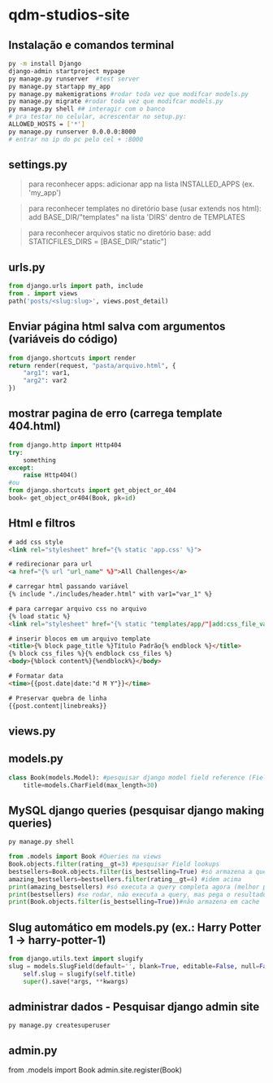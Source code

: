 # qdm-studios-site

## **Instalação e comandos terminal**
```bash
py -m install Django
django-admin startproject mypage
py manage.py runserver  #test server
py manage.py startapp my_app
py manage.py makemigrations #rodar toda vez que modifcar models.py
py manage.py migrate #rodar toda vez que modifcar models.py
py manage.py shell ## interagir com o banco
# pra testar no celular, acrescentar no setup.py:
ALLOWED_HOSTS = ['*']
py manage.py runserver 0.0.0.0:8000
# entrar no ip do pc pelo cel + :8000
```

## **settings.py**

> para reconhecer apps: adicionar app na lista INSTALLED_APPS (ex. 'my_app')

> para reconhecer templates no diretório base (usar extends nos html): add BASE_DIR/"templates" na lista 'DIRS' dentro de TEMPLATES

> para reconhecer arquivos static no diretório base: add STATICFILES_DIRS = [BASE_DIR/"static"]

## **urls.py**
```py
from django.urls import path, include
from . import views
path('posts/<slug:slug>', views.post_detail)
```

## Enviar página html salva com argumentos (variáveis do código)
```python
from django.shortcuts import render
return render(request, "pasta/arquivo.html", {
    "arg1": var1,
    "arg2": var2
})
```

## mostrar pagina de erro (carrega template 404.html)
```python
from django.http import Http404
try:
    something
except:
    raise Http404()
#ou
from django.shortcuts import get_object_or_404
book= get_object_or404(Book, pk=id)
```



## **Html e filtros**

```html
# add css style
<link rel="stylesheet" href="{% static 'app.css' %}">

# redirecionar para url
<a href="{% url "url_name" %}">All Challenges</a>

# carregar html passando variável
{% include "./includes/header.html" with var1="var_1" %}

# para carregar arquivo css no arquivo
{% load static %} 
<link rel="stylesheet" href="{% static "templates/app/"|add:css_file_var_or_file %}">

# inserir blocos em um arquivo template
<title>{% block page_title %}Título Padrão{% endblock %}</title>
{% block css_files %}{% endblock css_files %}
<body>{%block content%}{%endblock%}</body>

# Formatar data
<time>{{post.date|date:"d M Y"}}</time>

# Preservar quebra de linha
{{post.content|linebreaks}}

```

## views.py




## models.py 
```python
class Book(models.Model): #pesquisar django model field reference (FieldTypes)
    title=models.CharField(max_length=30)
```

## MySQL django queries (pesquisar django making queries) 
```python
py manage.py shell

from .models import Book #Queries na views
Book.objects.filter(rating__gt=3) #pesquisar Field lookups
bestsellers=Book.objects.filter(is_bestselling=True) #só armazena a query e não o resultado!
amazing_bestsellers=bestsellers.filter(rating__gt=4) #idem acima
print(amazing_bestsellers) #só executa a query completa agora (melhor performance)
print(bestsellers) #se rodar, não executa a query, mas pega o resultado em cache (mais rápido)
print(Book.objects.filter(is_bestselling=True))#não armazena em cache
```

## Slug automático em models.py (ex.: Harry Potter 1 -> harry-potter-1)
```python
from django.utils.text import slugify
slug = models.SlugField(default='', blank=True, editable=False, null=False, db_index=True)
    self.slug = slugify(self.title)
    super().save(*args, **kwargs)
```

## administrar dados - Pesquisar django admin site
```shell
py manage.py createsuperuser
```

## admin.py
from .models import Book
admin.site.register(Book)


    




